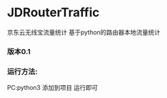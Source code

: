 # JDRouterTraffic
京东云无线宝流量统计
基于python的路由器本地流量统计
<h3>版本0.1</h3>
<h3>运行方法:</h3>
PC:python3 添加到项目 运行即可
